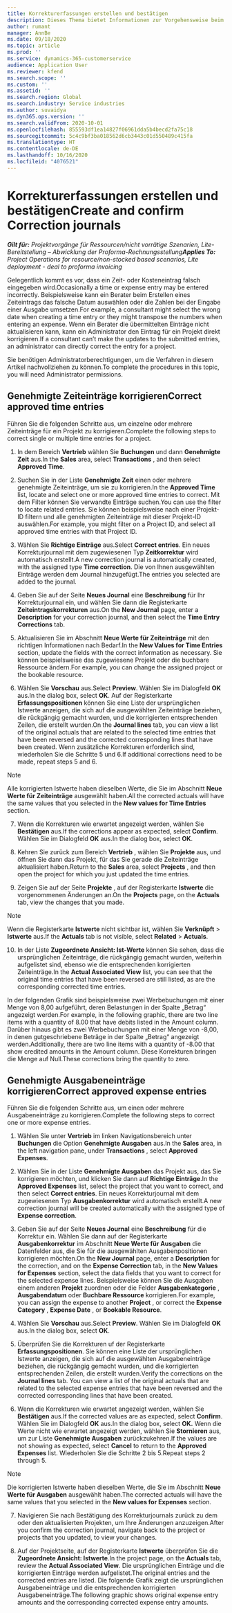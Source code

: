```yaml
---
title: Korrekturerfassungen erstellen und bestätigen
description: Dieses Thema bietet Informationen zur Vorgehensweise beim Erstellen und Bestätigen von Korrekturerfassungen.
author: rumant
manager: AnnBe
ms.date: 09/18/2020
ms.topic: article
ms.prod: ''
ms.service: dynamics-365-customerservice
audience: Application User
ms.reviewer: kfend
ms.search.scope: ''
ms.custom: ''
ms.assetid: ''
ms.search.region: Global
ms.search.industry: Service industries
ms.author: suvaidya
ms.dyn365.ops.version: ''
ms.search.validFrom: 2020-10-01
ms.openlocfilehash: 855593df1ea14827f06961dda5b4becd2fa75c18
ms.sourcegitcommit: 5c4c9bf3ba018562d6cb3443c01d550489c415fa
ms.translationtype: HT
ms.contentlocale: de-DE
ms.lasthandoff: 10/16/2020
ms.locfileid: "4076521"
---
```

# <a name="create-and-confirm-correction-journals"></a><span data-ttu-id="20cf7-103">Korrekturerfassungen erstellen und bestätigen</span><span class="sxs-lookup"><span data-stu-id="20cf7-103">Create and confirm Correction journals</span></span>

<span data-ttu-id="20cf7-104">_**Gilt für:** Projektvorgänge für Ressourcen/nicht vorrätige Szenarien, Lite-Bereitstellung – Abwicklung der Proforma-Rechnungsstellung_</span><span class="sxs-lookup"><span data-stu-id="20cf7-104">_**Applies To:** Project Operations for resource/non-stocked based scenarios, Lite deployment - deal to proforma invoicing_</span></span>

<span data-ttu-id="20cf7-105">Gelegentlich kommt es vor, dass ein Zeit- oder Kosteneintrag falsch eingegeben wird.</span><span class="sxs-lookup"><span data-stu-id="20cf7-105">Occasionally a time or expense entry may be entered incorrectly.</span></span> <span data-ttu-id="20cf7-106">Beispielsweise kann ein Berater beim Erstellen eines Zeiteintrags das falsche Datum auswählen oder die Zahlen bei der Eingabe einer Ausgabe umsetzen.</span><span class="sxs-lookup"><span data-stu-id="20cf7-106">For example, a consultant might select the wrong date when creating a time entry or they might transpose the numbers when entering an expense.</span></span> <span data-ttu-id="20cf7-107">Wenn ein Berater die übermittelten Einträge nicht aktualisieren kann, kann ein Administrator den Eintrag für ein Projekt direkt korrigieren.</span><span class="sxs-lookup"><span data-stu-id="20cf7-107">If a consultant can’t make the updates to the submitted entries, an administrator can directly correct the entry for a project.</span></span>

<span data-ttu-id="20cf7-108">Sie benötigen Administratorberechtigungen, um die Verfahren in diesem Artikel nachvollziehen zu können.</span><span class="sxs-lookup"><span data-stu-id="20cf7-108">To complete the procedures in this topic, you will need Administrator permissions.</span></span>

## <a name="correct-approved-time-entries"></a><span data-ttu-id="20cf7-109">Genehmigte Zeiteinträge korrigieren</span><span class="sxs-lookup"><span data-stu-id="20cf7-109">Correct approved time entries</span></span>     

<span data-ttu-id="20cf7-110">Führen Sie die folgenden Schritte aus, um einzelne oder mehrere Zeiteinträge für ein Projekt zu korrigieren.</span><span class="sxs-lookup"><span data-stu-id="20cf7-110">Complete the following steps to correct single or multiple time entries for a project.</span></span>

1. <span data-ttu-id="20cf7-111">In dem Bereich **Vertrieb** wählen Sie **Buchungen** und dann **Genehmigte Zeit** aus.</span><span class="sxs-lookup"><span data-stu-id="20cf7-111">In the **Sales** area, select **Transactions** , and then select **Approved Time**.</span></span> 

2. <span data-ttu-id="20cf7-112">Suchen Sie in der Liste **Genehmigte Zeit** einen oder mehrere genehmigte Zeiteinträge, um sie zu korrigieren.</span><span class="sxs-lookup"><span data-stu-id="20cf7-112">In the **Approved Time** list, locate and select one or more approved time entries to correct.</span></span> <span data-ttu-id="20cf7-113">Mit dem Filter können Sie verwandte Einträge suchen.</span><span class="sxs-lookup"><span data-stu-id="20cf7-113">You can use the filter to locate related entries.</span></span> <span data-ttu-id="20cf7-114">Sie können beispielsweise nach einer Projekt-ID filtern und alle genehmigten Zeiteinträge mit dieser Projekt-ID auswählen.</span><span class="sxs-lookup"><span data-stu-id="20cf7-114">For example, you might filter on a Project ID, and select all approved time entries with that Project ID.</span></span>

3. <span data-ttu-id="20cf7-115">Wählen Sie **Richtige Einträge** aus.</span><span class="sxs-lookup"><span data-stu-id="20cf7-115">Select **Correct entries**.</span></span> <span data-ttu-id="20cf7-116">Ein neues Korrekturjournal mit dem zugewiesenen Typ **Zeitkorrektur** wird automatisch erstellt.</span><span class="sxs-lookup"><span data-stu-id="20cf7-116">A new correction journal is automatically created, with the assigned type **Time correction**.</span></span> <span data-ttu-id="20cf7-117">Die von Ihnen ausgewählten Einträge werden dem Journal hinzugefügt.</span><span class="sxs-lookup"><span data-stu-id="20cf7-117">The entries you selected are added to the journal.</span></span> 

4. <span data-ttu-id="20cf7-118">Geben Sie auf der Seite **Neues Journal** eine **Beschreibung** für Ihr Korrekturjournal ein, und wählen Sie dann die Registerkarte **Zeiteintragskorrekturen** aus.</span><span class="sxs-lookup"><span data-stu-id="20cf7-118">On the **New Journal** page, enter a **Description** for your correction journal, and then select the **Time Entry Corrections** tab.</span></span>  

5. <span data-ttu-id="20cf7-119">Aktualisieren Sie im Abschnitt **Neue Werte für Zeiteinträge** mit den richtigen Informationen nach Bedarf.</span><span class="sxs-lookup"><span data-stu-id="20cf7-119">In the **New Values for Time Entries** section, update the fields with the correct information as necessary.</span></span> <span data-ttu-id="20cf7-120">Sie können beispielsweise das zugewiesene Projekt oder die buchbare Ressource ändern.</span><span class="sxs-lookup"><span data-stu-id="20cf7-120">For example, you can change the assigned project or the bookable resource.</span></span>

6. <span data-ttu-id="20cf7-121">Wählen Sie **Vorschau** aus.</span><span class="sxs-lookup"><span data-stu-id="20cf7-121">Select **Preview**.</span></span> <span data-ttu-id="20cf7-122">Wählen Sie im Dialogfeld **OK** aus.</span><span class="sxs-lookup"><span data-stu-id="20cf7-122">In the dialog box, select **OK**.</span></span> <span data-ttu-id="20cf7-123">Auf der Registerkarte **Erfassungspositionen** können Sie eine Liste der ursprünglichen Istwerte anzeigen, die sich auf die ausgewählten Zeiteinträge beziehen, die rückgängig gemacht wurden, und die korrigierten entsprechenden Zeilen, die erstellt wurden.</span><span class="sxs-lookup"><span data-stu-id="20cf7-123">On the **Journal lines** tab, you can view a list of the original actuals that are related to the selected time entries that have been reversed and the corrected corresponding lines that have been created.</span></span> <span data-ttu-id="20cf7-124">Wenn zusätzliche Korrekturen erforderlich sind, wiederholen Sie die Schritte 5 und 6.</span><span class="sxs-lookup"><span data-stu-id="20cf7-124">If additional corrections need to be made, repeat steps 5 and 6.</span></span> 

> [!NOTE]
> <span data-ttu-id="20cf7-125">Alle korrigierten Istwerte haben dieselben Werte, die Sie im Abschnitt **Neue Werte für Zeiteinträge** ausgewählt haben.</span><span class="sxs-lookup"><span data-stu-id="20cf7-125">All the corrected actuals will have the same values that you selected in the **New values for Time Entries** section.</span></span>

7. <span data-ttu-id="20cf7-126">Wenn die Korrekturen wie erwartet angezeigt werden, wählen Sie **Bestätigen** aus.</span><span class="sxs-lookup"><span data-stu-id="20cf7-126">If the corrections appear as expected, select **Confirm**.</span></span> <span data-ttu-id="20cf7-127">Wählen Sie im Dialogfeld **OK** aus.</span><span class="sxs-lookup"><span data-stu-id="20cf7-127">In the dialog box, select **OK**.</span></span>

8. <span data-ttu-id="20cf7-128">Kehren Sie zurück zum Bereich **Vertrieb** , wählen Sie **Projekte** aus, und öffnen Sie dann das Projekt, für das Sie gerade die Zeiteinträge aktualisiert haben.</span><span class="sxs-lookup"><span data-stu-id="20cf7-128">Return to the **Sales** area, select **Projects** , and then open the project for which you just updated the time entries.</span></span> 

9. <span data-ttu-id="20cf7-129">Zeigen Sie auf der Seite **Projekte** , auf der Registerkarte **Istwerte** die vorgenommenen Änderungen an.</span><span class="sxs-lookup"><span data-stu-id="20cf7-129">On the **Projects** page, on the **Actuals** tab, view the changes that you made.</span></span> 

> [!NOTE]
> <span data-ttu-id="20cf7-130">Wenn die Registerkarte **Istwerte** nicht sichtbar ist, wählen Sie **Verknüpft** > **Istwerte** aus.</span><span class="sxs-lookup"><span data-stu-id="20cf7-130">If the **Actuals** tab is not visible, select **Related** > **Actuals**.</span></span>  

10. <span data-ttu-id="20cf7-131">In der Liste **Zugeordnete Ansicht: Ist-Werte** können Sie sehen, dass die ursprünglichen Zeiteinträge, die rückgängig gemacht wurden, weiterhin aufgelistet sind, ebenso wie die entsprechenden korrigierten Zeiteinträge.</span><span class="sxs-lookup"><span data-stu-id="20cf7-131">In the **Actual Associated View** list, you can see that the original time entries that have been reversed are still listed, as are the corresponding corrected time entries.</span></span> 

<span data-ttu-id="20cf7-132">In der folgenden Grafik sind beispielsweise zwei Werbebuchungen mit einer Menge von 8,00 aufgeführt, deren Belastungen in der Spalte „Betrag“ angezeigt werden.</span><span class="sxs-lookup"><span data-stu-id="20cf7-132">For example, in the following graphic, there are two line items with a quantity of 8.00 that have debits listed in the Amount column.</span></span> <span data-ttu-id="20cf7-133">Darüber hinaus gibt es zwei Werbebuchungen mit einer Menge von -8,00, in denen gutgeschriebene Beträge in der Spalte „Betrag“ angezeigt werden.</span><span class="sxs-lookup"><span data-stu-id="20cf7-133">Additionally, there are two line items with a quantity of -8.00 that show credited amounts in the Amount column.</span></span> <span data-ttu-id="20cf7-134">Diese Korrekturen bringen die Menge auf Null.</span><span class="sxs-lookup"><span data-stu-id="20cf7-134">These corrections bring the quantity to zero.</span></span>

 
## <a name="correct-approved-expense-entries"></a><span data-ttu-id="20cf7-135">Genehmigte Ausgabeneinträge korrigieren</span><span class="sxs-lookup"><span data-stu-id="20cf7-135">Correct approved expense entries</span></span>

<span data-ttu-id="20cf7-136">Führen Sie die folgenden Schritte aus, um einen oder mehrere Ausgabeneinträge zu korrigieren.</span><span class="sxs-lookup"><span data-stu-id="20cf7-136">Complete the following steps to correct one or more expense entries.</span></span> 

1. <span data-ttu-id="20cf7-137">Wählen Sie unter **Vertrieb** im linken Navigationsbereich unter **Buchungen** die Option **Genehmigte Ausgaben** aus.</span><span class="sxs-lookup"><span data-stu-id="20cf7-137">In the **Sales** area, in the left navigation pane, under **Transactions** , select **Approved Expenses**.</span></span>

2. <span data-ttu-id="20cf7-138">Wählen Sie in der Liste **Genehmigte Ausgaben** das Projekt aus, das Sie korrigieren möchten, und klicken Sie dann auf **Richtige Einträge**.</span><span class="sxs-lookup"><span data-stu-id="20cf7-138">In the **Approved Expenses** list, select the project that you want to correct, and then select **Correct entries**.</span></span> <span data-ttu-id="20cf7-139">Ein neues Korrekturjournal mit dem zugewiesenen Typ **Ausgabenkorrektur** wird automatisch erstellt.</span><span class="sxs-lookup"><span data-stu-id="20cf7-139">A new correction journal will be created automatically with the assigned type of **Expense correction**.</span></span> 

3. <span data-ttu-id="20cf7-140">Geben Sie auf der Seite **Neues Journal** eine **Beschreibung** für die Korrektur ein. Wählen Sie dann auf der Registerkarte **Ausgabenkorrektur** im Abschnitt **Neue Werte für Ausgaben** die Datenfelder aus, die Sie für die ausgewählten Ausgabenpositionen korrigieren möchten.</span><span class="sxs-lookup"><span data-stu-id="20cf7-140">On the **New Journal** page, enter a **Description** for the correction, and on the **Expense Correction** tab, in the **New Values for Expenses** section, select the data fields that you want to correct for the selected expense lines.</span></span> <span data-ttu-id="20cf7-141">Beispielsweise können Sie die Ausgaben einem anderen **Projekt** zuordnen oder die Felder **Ausgabenkategorie** , **Ausgabendatum** oder **Buchbare Ressource** korrigieren.</span><span class="sxs-lookup"><span data-stu-id="20cf7-141">For example, you can assign the expense to another **Project** , or correct the **Expense Category** , **Expense Date** , or **Bookable Resource**.</span></span>

4. <span data-ttu-id="20cf7-142">Wählen Sie **Vorschau** aus.</span><span class="sxs-lookup"><span data-stu-id="20cf7-142">Select **Preview**.</span></span> <span data-ttu-id="20cf7-143">Wählen Sie im Dialogfeld **OK** aus.</span><span class="sxs-lookup"><span data-stu-id="20cf7-143">In the dialog box, select **OK**.</span></span> 

5. <span data-ttu-id="20cf7-144">Überprüfen Sie die Korrekturen uf der Registerkarte **Erfassungspositionen**. Sie können eine Liste der ursprünglichen Istwerte anzeigen, die sich auf die ausgewählten Ausgabeneinträge beziehen, die rückgängig gemacht wurden, und die korrigierten entsprechenden Zeilen, die erstellt wurden.</span><span class="sxs-lookup"><span data-stu-id="20cf7-144">Verify the corrections on the **Journal lines** tab. You can view a list of the original actuals that are related to the selected expense entries that have been reversed and the corrected corresponding lines that have been created.</span></span>

6. <span data-ttu-id="20cf7-145">Wenn die Korrekturen wie erwartet angezeigt werden, wählen Sie **Bestätigen** aus.</span><span class="sxs-lookup"><span data-stu-id="20cf7-145">If the corrected values are as expected, select **Confirm**.</span></span> <span data-ttu-id="20cf7-146">Wählen Sie im Dialogfeld **OK** aus.</span><span class="sxs-lookup"><span data-stu-id="20cf7-146">In the dialog box, select **OK.**</span></span> <span data-ttu-id="20cf7-147">Wenn die Werte nicht wie erwartet angezeigt werden, wählen Sie **Stornieren** aus, um zur Liste **Genehmigte Ausgaben** zurückzukehren.</span><span class="sxs-lookup"><span data-stu-id="20cf7-147">If the values are not showing as expected, select **Cancel** to return to the **Approved Expenses** list.</span></span> <span data-ttu-id="20cf7-148">Wiederholen Sie die Schritte 2 bis 5.</span><span class="sxs-lookup"><span data-stu-id="20cf7-148">Repeat steps 2 through 5.</span></span> 

> [!NOTE]
> <span data-ttu-id="20cf7-149">Die korrigierten Istwerte haben dieselben Werte, die Sie im Abschnitt **Neue Werte für Ausgaben** ausgewählt haben.</span><span class="sxs-lookup"><span data-stu-id="20cf7-149">The corrected actuals will have the same values that you selected in the **New values for Expenses** section.</span></span>

7. <span data-ttu-id="20cf7-150">Navigieren Sie nach Bestätigung des Korrekturjournals zurück zu dem oder den aktualisierten Projekten, um Ihre Änderungen anzuzeigen.</span><span class="sxs-lookup"><span data-stu-id="20cf7-150">After you confirm the correction journal, navigate back to the project or projects that you updated, to view your changes.</span></span>  

8. <span data-ttu-id="20cf7-151">Auf der Projektseite, auf der Registerkarte **Istwerte** überprüfen Sie die **Zugeordnete Ansicht: Istwerte**.</span><span class="sxs-lookup"><span data-stu-id="20cf7-151">In the project page, on the **Actuals** tab, review the **Actual Associated View**.</span></span> <span data-ttu-id="20cf7-152">Die ursprünglichen Einträge und die korrigierten Einträge werden aufgelistet.</span><span class="sxs-lookup"><span data-stu-id="20cf7-152">The original entries and the corrected entries are listed.</span></span> <span data-ttu-id="20cf7-153">Die folgende Grafik zeigt die ursprünglichen Ausgabeneinträge und die entsprechenden korrigierten Ausgabeneinträge.</span><span class="sxs-lookup"><span data-stu-id="20cf7-153">The following graphic shows original expense entry amounts and the corresponding corrected expense entry amounts.</span></span> 


